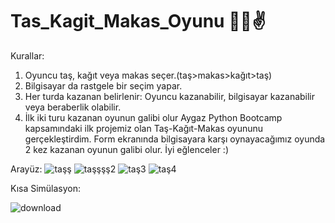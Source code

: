 # Tas_Kagit_Makas_Oyunu 🤜🫱✌️
Kurallar:
1. Oyuncu taş, kağıt veya makas seçer.(taş>makas>kağıt>taş)
2. Bilgisayar da rastgele bir seçim yapar.
3. Her turda kazanan belirlenir: Oyuncu kazanabilir, 
   bilgisayar kazanabilir veya beraberlik olabilir.
4. İlk iki turu kazanan oyunun galibi olur
 Aygaz Python Bootcamp kapsamındaki ilk projemiz olan Taş-Kağıt-Makas oyununu gerçekleştirdim. Form ekranında bilgisayara karşı oynayacağımız oyunda 2 kez kazanan oyunun galibi olur. İyi eğlenceler :)

Arayüz:
![taşş](https://github.com/user-attachments/assets/9ee34a0c-8913-422b-bc2c-00ca851ab335)
![taşşşş2](https://github.com/user-attachments/assets/1df64e0d-d670-4ab9-887c-e5722edf72dc)
![taş3](https://github.com/user-attachments/assets/9f9ae671-e2a9-4913-b639-90e3a5bbc796)
![taş4](https://github.com/user-attachments/assets/cc9c63c4-983d-4e48-9aaf-3554efba4a35)

Kısa Simülasyon:

![download](https://github.com/user-attachments/assets/eab7f5b5-bbe7-4b66-83c0-4a7e09eb927c)
 
 
    
 

